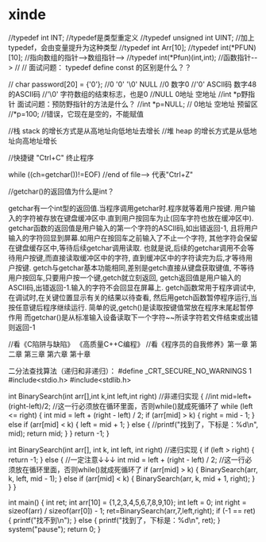# xinde

//typedef int INT;                      //typedef是类型重定义
//typedef unsigned int UINT;            //加上typedef，会由变量提升为这种类型
//typedef int Arr[10];
//typedef int(*PFUN)[10];               //指向数组的指针-->数组指针-->
//typedef int(*Pfun)(int,int);           //函数指针-->
//
//         面试问题：         typedef   define   const  的区别是什么？？


//	char password[20] = {'0'};     //0  '0'  '\0'   NULL
//0     数字0
//'0'    ASCII码     数字48的ASCII码
//'\0'    字符数组的结束标志，也是0 
//NULL     0地址 空地址
//int *p野指针  面试问题：预防野指针的方法是什么？
//int *p=NULL;  //  0地址   空地址   预留区
//*p=100;       //错误，它现在是空的，不能赋值

//栈  stack  的增长方式是从高地址向低地址去增长
//堆  heap   的增长方式是从低地址向高地址增长



//快捷键   "Ctrl+C"    终止程序

while ((ch=getchar())!=EOF)    //end of file-->  代表"Ctrl+Z"


//getchar()的返回值为什么是int？

getchar有一个int型的返回值.当程序调用getchar时.程序就等着用户按键.
用户输入的字符被存放在键盘缓冲区中.直到用户按回车为止(回车字符也放在缓冲区中).
getchar函数的返回值是用户输入的第一个字符的ASCII码,如出错返回-1,
且将用户输入的字符回显到屏幕.如用户在按回车之前输入了不止一个字符,
其他字符会保留在键盘缓存区中,等待后续getchar调用读取.
也就是说,后续的getchar调用不会等待用户按键,而直接读取缓冲区中的字符,
直到缓冲区中的字符读完为后,才等待用户按键.
getch与getchar基本功能相同,差别是getch直接从键盘获取键值,
不等待用户按回车,只要用户按一个键,getch就立刻返回,
getch返回值是用户输入的ASCII码,出错返回-1.输入的字符不会回显在屏幕上.
getch函数常用于程序调试中,在调试时,在关键位置显示有关的结果以待查看,
然后用getch函数暂停程序运行,当按任意键后程序继续运行.
简单的说,getch()是读取按键值常放在程序末尾起暂停作用
而getchar()是从标准输入设备读取下一个字符~~所读字符若文件结束或出错则返回-1



//看《C陷阱与缺陷》  《高质量C++C编程》
//看《程序员的自我修养》第一章  第二章  第三章  第六章  第十章



二分法查找算法（递归和非递归）：
#define _CRT_SECURE_NO_WARNINGS 1
#include<stdio.h>
#include<stdlib.h>

int BinarySearch(int arr[],int k,int left,int right)      //非递归实现
{
	//int mid=left+(right-left)/2;            //这一行必须放在循环里面，否则while()就成死循环了
	while (left <= right)
	{
		int mid = left + (right - left) / 2;
		if (arr[mid] > k)
		{
			right = mid - 1;
		}
		else if (arr[mid] < k)
		{
			left = mid + 1;
		}
		else
		{ 
			//printf("找到了，下标是：%d\n", mid);
			return mid;
		}
	}
	return -1;
}


int BinarySearch(int arr[], int k, int left, int right)       //递归实现
{
	if (left > right)
	{
		return -1;
	}
	else
	{                                                   //一定注意↓↓↓
		int mid = left + (right - left) / 2;             //这一行必须放在循环里面，否则while()就成死循环了
		if (arr[mid] > k)
		{
			BinarySearch(arr, k, left, mid - 1);
		}
		else if (arr[mid] < k)
		{
			BinarySearch(arr, k, mid + 1, right);
		}
	}
}


int main()
{
	int ret;
	int arr[10] = {1,2,3,4,5,6,7,8,9,10};
	int left = 0;
	int right = sizeof(arr) / sizeof(arr[0]) - 1;
	ret=BinarySearch(arr,7,left,right);
	if (-1 == ret)
	{
		printf("找不到\n");
	}
	else
	{
		printf("找到了，下标是：%d\n", ret);
	}
	system("pause"); 
	return 0;
} 
